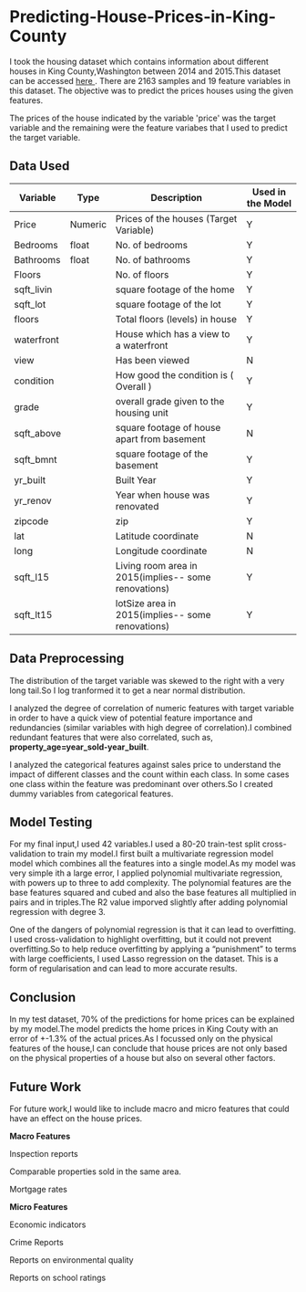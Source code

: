 # Predicting-House-Prices-in-King-County

I took the housing dataset which contains information about different houses in King County,Washington between 2014 and 2015.This dataset can be accessed [here ](https://www.kaggle.com/harlfoxem/housesalesprediction)  .
There are 2163 samples and 19 feature variables in this dataset. The objective was to predict the  prices houses using the given features.

The prices of the house indicated by the variable 'price' was the target variable and the remaining were the feature variabes that I used to predict the target variable.

## Data Used

| Variable |   Type |      Description                                          |      Used in the Model  |
|----------|--------|-----------------------------------------------------------|-------------------------|
| Price    | Numeric|     Prices of the houses  (Target Variable)               |                Y        |
| Bedrooms |  float |      No. of bedrooms                                      |                Y        |
| Bathrooms|  float |     No. of bathrooms                                      |                Y        |
| Floors   |        |      No. of floors                                        |                Y        |
|sqft_livin|        |   square footage of the home                              |                 Y       |
|sqft_lot  |        |    square footage of the lot                              |                 Y       |                
|floors    |        |      Total floors (levels) in house                       |                 Y       |
|waterfront|        |    House which has a view to a waterfront                 |                 Y       |
|view      |        |       Has been viewed                                     |                 N       |               
|condition |        |  How good the condition is ( Overall )                    |                 Y       |
|grade     |        |  overall grade given to the housing unit                  |                   Y     |
|sqft_above|        |  square footage of house apart from basement              |                   N     |
|sqft_bmnt |        | square footage of the basement                            |                   Y     |
|yr_built  |        |  Built Year                                               |                    Y    |
|yr_renov  |        | Year when house was renovated                             |                  Y      |
|zipcode   |        |     zip                                                   |                   Y     |
|lat       |        |      Latitude coordinate                                  |                  N      |
| long     |        |      Longitude coordinate                                 |                   N     |               
|sqft_l15  |        | Living room area in 2015(implies-- some renovations)      |                   Y    |
| sqft_lt15|        |lotSize area in 2015(implies-- some renovations)           |                   Y     |

## Data Preprocessing

The distribution of the target variable was skewed to the right with a very long tail.So I log tranformed it to get a near normal distribution.

I analyzed the degree of correlation of numeric features with target variable in order to have a quick view of potential feature importance and redundancies (similar variables with high degree of correlation).I combined redundant features that were also correlated, such as, **property_age=year_sold-year_built**.

I analyzed the categorical features against sales price to understand the impact of different classes and the count within each class. In some cases one class within the feature was predominant over others.So I created dummy variables from categorical features. 

## Model Testing

For my final input,I used 42 variables.I used a 80-20 train-test split cross-validation to train my model.I first built a multivariate regression model model which combines all the features into a single model.As my model was very simple ith a large error, I applied polynomial multivariate regression, with powers up to three to add complexity. The polynomial features are the base features squared and cubed and also the base features all multiplied in pairs and in triples.The R2 value imporved slightly after adding polynomial regression with degree 3.

One of the dangers of polynomial regression is that it can lead to overfitting. I used cross-validation to highlight overfitting, but it could not prevent overfitting.So to help reduce overfitting by applying a “punishment” to terms with large coefficients, I used Lasso regression on the dataset. This is a form of regularisation and can lead to more accurate results.

## Conclusion

In my test dataset, 70% of the predictions for home prices can be explained by my model.The model predicts the home prices in King Couty with an error of +-1.3% of the actual prices.As I focussed only on the physical features of the house,I can conclude that house prices are not only based on the physical properties of a house but also on several other factors.

## Future Work

For future work,I would like to include macro and micro features that could have an effect on the house prices.

**Macro Features**

Inspection reports

Comparable properties sold in the same area.

Mortgage rates

**Micro Features**

Economic indicators

Crime Reports

Reports on environmental quality

Reports on school ratings





 
 
